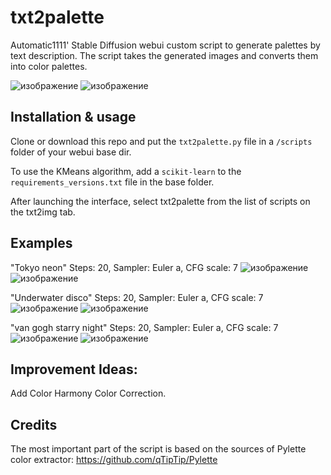 # txt2palette
Automatic1111' Stable Diffusion webui custom script to generate palettes by text description.
The script takes the generated images and converts them into color palettes.

![изображение](https://user-images.githubusercontent.com/83316072/199355532-19ca2f9e-5cd4-4a9e-b240-59f0da3c6a66.png)
![изображение](https://user-images.githubusercontent.com/83316072/199355588-6f774906-08dc-4282-ad20-3320f4969aea.png)

## Installation & usage
Сlone or download this repo and put the `txt2palette.py` file in a `/scripts` folder of your webui base dir.

To use the KMeans algorithm, add a `scikit-learn` to the `requirements_versions.txt` file in the base folder.

After launching the interface, select txt2palette from the list of scripts on the txt2img tab.

## Examples
"Tokyo neon" Steps: 20, Sampler: Euler a, CFG scale: 7
![изображение](https://user-images.githubusercontent.com/83316072/199354639-00d23c0f-97ca-45cd-be09-1f55eca8b211.png)
![изображение](https://user-images.githubusercontent.com/83316072/199354662-42a8b5aa-ce0d-4b94-9df2-cc21e4774608.png)

"Underwater disco" Steps: 20, Sampler: Euler a, CFG scale: 7
![изображение](https://user-images.githubusercontent.com/83316072/199354870-67a27306-1f06-45d9-9e97-c2eb4c139f25.png)
![изображение](https://user-images.githubusercontent.com/83316072/199354880-32d6f595-3443-4eac-8874-6426d58caf8a.png)

"van gogh starry night" Steps: 20, Sampler: Euler a, CFG scale: 7
![изображение](https://user-images.githubusercontent.com/83316072/199355231-15f4858c-4abc-4651-907d-3886a99622f5.png)
![изображение](https://user-images.githubusercontent.com/83316072/199355261-87a33205-7f5d-40a0-8124-38e277bc317f.png)

## Improvement Ideas:
Add Color Harmony Color Correction.

## Credits
The most important part of the script is based on the sources of Pylette color extractor: https://github.com/qTipTip/Pylette
